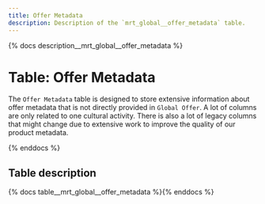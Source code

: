 ```yaml
---
title: Offer Metadata
description: Description of the `mrt_global__offer_metadata` table.
---
```


{% docs description__mrt_global__offer_metadata %}

# Table: Offer Metadata

The `Offer Metadata` table is designed to store extensive information about offer metadata that is not directly provided in `Global Offer`.
A lot of columns are only related to one cultural activity.
There is also a lot of legacy columns that might change due to extensive work to improve the quality of our product metadata.

{% enddocs %}



## Table description

{% docs table__mrt_global__offer_metadata  %}{% enddocs %}

